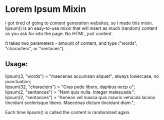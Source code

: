 # Lorem Ipsum Mixin

I got tired of going to content generation websites, so I made this mixin. lipsum() is an easy-to-use mixin that will insert as much (random) content as you ask for into the page. No HTML, just content.

It takes two parameters - amount of content, and type ("words", "characters", or "sentaces").

## Usage:

lipsum(3, "words") > "maecenas accumsan aliquet"; always lowercase, no punctuation;  
lipsum(32, "characters") > "Cras pede libero, dapibus necp u";  
lipsum(2, "sentances") > "Nam quis nulla. Integer malesuada.";  
lipsum(2, "sentances") > "Aenean vel massa quis mauris vehicula lacinia tincidunt scelerisque libero. Maecenas dictum tincidunt diam.";

Each time lipsum() is called the content is randomized again.